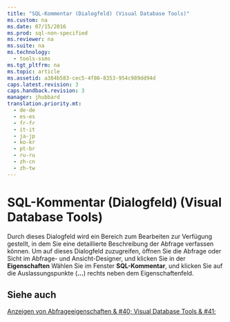 ```yaml
---
title: "SQL-Kommentar (Dialogfeld) (Visual Database Tools)"
ms.custom: na
ms.date: 07/15/2016
ms.prod: sql-non-specified
ms.reviewer: na
ms.suite: na
ms.technology: 
  - tools-ssms
ms.tgt_pltfrm: na
ms.topic: article
ms.assetid: a384b583-cec5-4f86-8353-954c989dd94d
caps.latest.revision: 3
caps.handback.revision: 3
manager: jhubbard
translation.priority.mt: 
  - de-de
  - es-es
  - fr-fr
  - it-it
  - ja-jp
  - ko-kr
  - pt-br
  - ru-ru
  - zh-cn
  - zh-tw
---
```

# SQL-Kommentar (Dialogfeld) (Visual Database Tools)
Durch dieses Dialogfeld wird ein Bereich zum Bearbeiten zur Verfügung gestellt, in dem Sie eine detaillierte Beschreibung der Abfrage verfassen können. Um auf dieses Dialogfeld zuzugreifen, öffnen Sie die Abfrage oder Sicht im Abfrage- und Ansicht-Designer, und klicken Sie in der **Eigenschaften** Wählen Sie im Fenster **SQL-Kommentar**, und klicken Sie auf die Auslassungspunkte (**...**) rechts neben dem Eigenschaftenfeld.  
  
## Siehe auch  
[Anzeigen von Abfrageeigenschaften & #40; Visual Database Tools & #41;](../content/Show-Query-Properties--Visual-Database-Tools-.md)  
  
